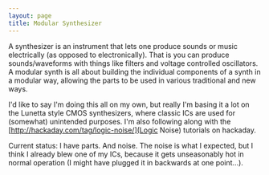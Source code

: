 ```yaml
---
layout: page
title: Modular Synthesizer
---
```


A synthesizer is an instrument that lets one produce sounds or music electrically (as opposed to electronically). That is you can produce sounds/waveforms with things like filters and voltage controlled oscillators. A modular synth is all about building the individual components of a synth in a modular way, allowing the parts to be used in various traditional and new ways.

I'd like to say I'm doing this all on my own, but really I'm basing it a lot on the Lunetta style CMOS synthesizers, where classic ICs are used for (somewhat) unintended purposes. I'm also following along with the [http://hackaday.com/tag/logic-noise/](Logic Noise) tutorials on hackaday.

Current status: I have parts. And noise. The noise is what I expected, but I think I already blew one of my ICs, because it gets unseasonably hot in normal operation (I might have plugged it in backwards at one point...).

